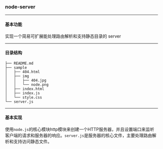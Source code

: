 

### node-server

---

#### 基本功能

实现一个简易可扩展能处理路由解析和支持静态目录的 server

---

#### 目录结构

```
├── README.md
├── sample
│   ├── 404.html
│   ├── img
│   │   ├── 404.jpg
│   │   └── node.png
│   ├── index.html
│   ├── index.js
│   └── style.css
└── server.js

```


---

#### 基本实现
使用`node.js`的核心模块http模块来创建一个HTTP服务器，并且设置端口来监听客户端的请求和服务器的响应。`server.js`是服务器的核心文件，主要处理路由解析和支持访问静态文件。




